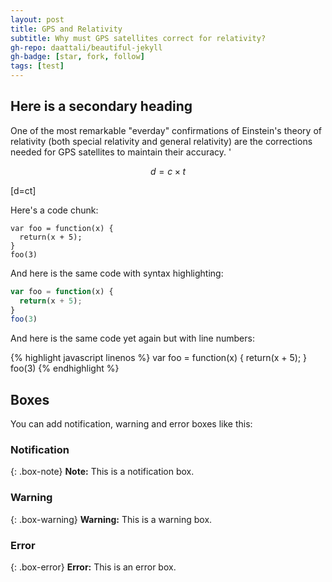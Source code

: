 ```yaml
---
layout: post
title: GPS and Relativity
subtitle: Why must GPS satellites correct for relativity?
gh-repo: daattali/beautiful-jekyll
gh-badge: [star, fork, follow]
tags: [test]
---
```


## Here is a secondary heading

One of the most remarkable "everday" confirmations of Einstein's theory of relativity (both special relativity and general relativity) are the corrections needed for GPS satellites to maintain their accuracy.  '

$$d  = c \times t$$

\[d=ct\]

Here's a code chunk:

~~~
var foo = function(x) {
  return(x + 5);
}
foo(3)
~~~

And here is the same code with syntax highlighting:

```javascript
var foo = function(x) {
  return(x + 5);
}
foo(3)
```

And here is the same code yet again but with line numbers:

{% highlight javascript linenos %}
var foo = function(x) {
  return(x + 5);
}
foo(3)
{% endhighlight %}

## Boxes
You can add notification, warning and error boxes like this:

### Notification

{: .box-note}
**Note:** This is a notification box.

### Warning

{: .box-warning}
**Warning:** This is a warning box.

### Error

{: .box-error}
**Error:** This is an error box.
